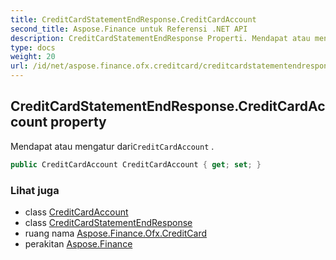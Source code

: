 ```yaml
---
title: CreditCardStatementEndResponse.CreditCardAccount
second_title: Aspose.Finance untuk Referensi .NET API
description: CreditCardStatementEndResponse Properti. Mendapat atau mengatur dariCreditCardAccount .
type: docs
weight: 20
url: /id/net/aspose.finance.ofx.creditcard/creditcardstatementendresponse/creditcardaccount/
---
```

## CreditCardStatementEndResponse.CreditCardAccount property

Mendapat atau mengatur dari`CreditCardAccount` .

```csharp
public CreditCardAccount CreditCardAccount { get; set; }
```

### Lihat juga

* class [CreditCardAccount](../../../aspose.finance.ofx/creditcardaccount/)
* class [CreditCardStatementEndResponse](../)
* ruang nama [Aspose.Finance.Ofx.CreditCard](../../creditcardstatementendresponse/)
* perakitan [Aspose.Finance](../../../)


